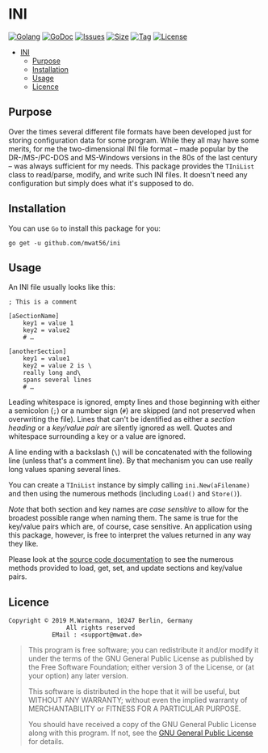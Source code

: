 # INI

[![Golang](https://img.shields.io/badge/Language-Go-green.svg)](https://golang.org/)
[![GoDoc](https://godoc.org/github.com/mwat56/ini?status.svg)](https://godoc.org/github.com/mwat56/ini/)
[![Issues](https://img.shields.io/github/issues/mwat56/ini.svg)](https://github.com/mwat56/ini/issues?q=is%3Aopen+is%3Aissue)
[![Size](https://img.shields.io/github/repo-size/mwat56/ini.svg)](https://github.com/mwat56/ini/)
[![Tag](https://img.shields.io/github/tag/mwat56/ini.svg)](https://github.com/mwat56/ini/tags)
[![License](https://img.shields.io/github/license/mwat56/ini.svg)](https://github.com/mwat56/ini/blob/master/LICENSE)

- [INI](#ini)
	- [Purpose](#purpose)
	- [Installation](#installation)
	- [Usage](#usage)
	- [Licence](#licence)

## Purpose

Over the times several different file formats have been developed just for storing configuration data for some program.
While they all may have some merits, for me the two-dimensional INI file format – made popular by the DR-/MS-/PC-DOS and MS-Windows versions in the 80s of the last century – was always sufficient for my needs.
This package provides the `TIniList` class to read/parse, modify, and write such INI files. It doesn't need any configuration but simply does what it's supposed to do.

## Installation

You can use `Go` to install this package for you:

    go get -u github.com/mwat56/ini

## Usage

An INI file usually looks like this:

    ; This is a comment

    [aSectionName]
        key1 = value 1
        key2 = value2
        # …

    [anotherSection]
        key1 = value1
        key2 = value 2 is \
        really long and\
        spans several lines
        # …

Leading whitespace is ignored, empty lines and those beginning with either a semicolon (`;`) or a number sign (`#`) are skipped (and not preserved when overwriting the file).
Lines that can't be identified as either a _section heading_ or a _key/value pair_ are silently ignored as well.
Quotes and whitespace surrounding a key or a value are ignored.

A line ending with a backslash (`\`) will be concatenated with the following line (unless that's a comment line).
By that mechanism you can use really long values spaning several lines.

You can create a `TIniList` instance by simply calling `ini.New(aFilename)` and then using the numerous methods (including `Load()` and `Store()`).

_Note_ that both section and key names are _case sensitive_ to allow for the broadest possible range when naming them.
The same is true for the key/value pairs which are, of course, case sensitive.
An application using this package, however, is free to interpret the values returned in any way they like.

Please look at the [source code documentation](https://godoc.org/github.com/mwat56/ini#TIniList) to see the numerous methods provided to load, get, set, and update sections and key/value pairs.

## Licence

    Copyright © 2019 M.Watermann, 10247 Berlin, Germany
                    All rights reserved
                EMail : <support@mwat.de>

> This program is free software; you can redistribute it and/or modify it under the terms of the GNU General Public License as published by the Free Software Foundation; either version 3 of the License, or (at your option) any later version.
>
> This software is distributed in the hope that it will be useful, but WITHOUT ANY WARRANTY; without even the implied warranty of MERCHANTABILITY or FITNESS FOR A PARTICULAR PURPOSE.
>
> You should have received a copy of the GNU General Public License along with this program. If not, see the [GNU General Public License](http://www.gnu.org/licenses/gpl.html) for details.
